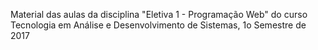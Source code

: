Material das aulas da disciplina "Eletiva 1 - Programação Web" do curso Tecnologia em Análise e Desenvolvimento de Sistemas, 1o Semestre de 2017
